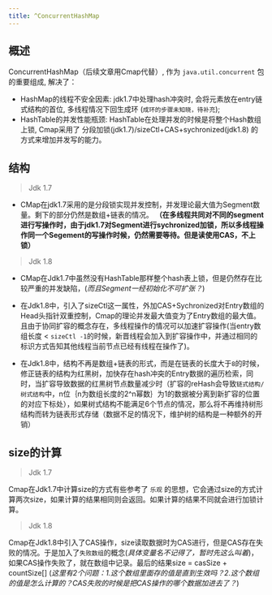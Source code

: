 ```yaml
---
title: ^ConcurrentHashMap
---
```


## 概述

ConcurrentHashMap（后续文章用Cmap代替）, 作为 `java.util.concurrent` 包的重要组成, 解决了：

- HashMap的线程不安全因素: jdk1.7中处理hash冲突时, 会将元素放在entry链式结构的首位, 多线程情况下回生成环 (`成环的步骤未知晓，待补充`);
- HashTable的并发性能瓶颈: HashTable在处理并发的时候是将整个Hash数组上锁, Cmap采用了 分段加锁(jdk1.7)/sizeCtl+CAS+sychronized(jdk1.8) 的方式来增加并发写的能力。

## 结构

> Jdk 1.7

- CMap在jdk1.7采用的是分段锁实现并发控制，并发理论最大值为Segment数量。剩下的部分仍然是数组+链表的情况。
**（在多线程共同对不同的segment进行写操作时，由于jdk1.7对Segment进行sychronized加锁，所以多线程操作同一个Segement的写操作时候，仍然需要等待。但是读使用CAS，不上锁）**

> Jdk 1.8

- CMap在Jdk1.7中虽然没有HashTable那样整个hash表上锁，但是仍然存在比较严重的并发缺陷，(_而且Segment一经初始化不可扩张？_)

- 在Jdk1.8中，引入了sizeCtl这一属性，外加CAS+Sychronized对Entry数组的Head头指针双重控制，Cmap的理论并发最大值变为了Entry数组的最大值。且由于协同扩容的概念存在，多线程操作的情况可以加速扩容操作(当entry数组长度 < `sizeCtl -1`的时候，新晋线程会加入到扩容操作中，并通过相同的标识方式告知其他线程当前节点已经有线程在操作了)。

- 在Jdk1.8中，结构不再是数组+链表的形式，而是在链表的长度大于`8`的时候，修正链表的结构为红黑树，加快存在hash冲突的Entry数据的遍历检索，同时，当扩容导致数据的红黑树节点数量减少时（扩容的reHash会导致`链式结构/树式结构`中，n位｛n为数组长度的2^n幂数｝为1的数据被分离到新扩容的位置的对应下标处），如果树式结构不能满足6个节点的情况，那么将不再维持树形结构而转为链表形式存储（数据不足的情况下，维护树的结构是一种额外的开销）

## size的计算

> Jdk 1.7

Cmap在Jdk1.7中计算size的方式有些参考了 `乐观` 的思想，它会通过size的方式计算两次size，如果计算的结果相同则会返回。如果计算的结果不同就会进行加锁计算。

> Jdk 1.8

Cmap在Jdk1.8中引入了CAS操作，size读取数据时为CAS进行，但是CAS存在失败的情况。于是加入了`失败数组`的概念(_具体变量名不记得了，暂时先这么叫着_)，如果CAS操作失败了，就在数组中记录。最后的结果size = casSize + countSize[] (_这里有2个问题：1.这个数组里面存的值是直到生效吗？2.这个数组的值是怎么计算的？CAS失败的时候是把CAS操作的哪个数据加进去了？_)
